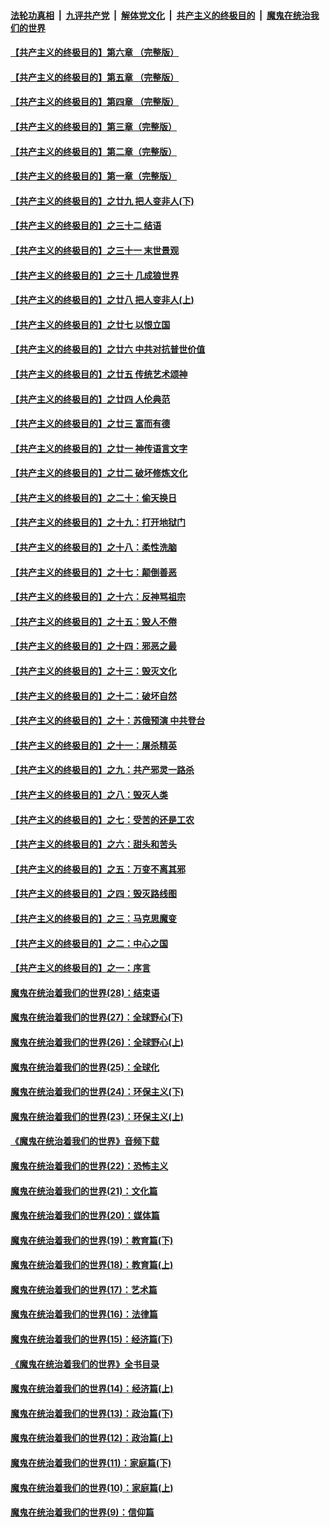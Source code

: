 ####  [法轮功真相](../../../../basic/blob/master/README.md?t=07090202) &nbsp;|&nbsp; [九评共产党](../../../../9ping.md/blob/master/README.md?t=07090202) &nbsp;|&nbsp; [解体党文化](../../../../jtdwh.md/blob/master/README.md?t=07090202)  &nbsp;|&nbsp; [共产主义的终极目的](../../../../gczydzjmd.md/blob/master/README.md?t=07090202) &nbsp;|&nbsp; [魔鬼在统治我们的世界](../../../../mgztzwmdsj.md/blob/master/README.md?t=07090202) 

#### [【共产主义的终极目的】第六章 （完整版）](../pages/nsc422/n11428913.md?t=07090202) 

#### [【共产主义的终极目的】第五章 （完整版）](../pages/nsc422/n11428912.md?t=07090202) 

#### [【共产主义的终极目的】第四章 （完整版）](../pages/nsc422/n11428907.md?t=07090202) 

#### [【共产主义的终极目的】第三章（完整版）](../pages/nsc422/n11428848.md?t=07090202) 

#### [【共产主义的终极目的】第二章（完整版）](../pages/nsc422/n11428831.md?t=07090202) 

#### [【共产主义的终极目的】第一章（完整版）](../pages/nsc422/n11417651.md?t=07090202) 

#### [【共产主义的终极目的】之廿九 把人变非人(下)](../pages/nsc422/n11344140.md?t=07090202) 

#### [【共产主义的终极目的】之三十二 结语](../pages/nsc422/n11360535.md?t=07090202) 

#### [【共产主义的终极目的】之三十一 末世景观](../pages/nsc422/n11351129.md?t=07090202) 

#### [【共产主义的终极目的】之三十 几成狼世界](../pages/nsc422/n11348280.md?t=07090202) 

#### [【共产主义的终极目的】之廿八 把人变非人(上)](../pages/nsc422/n11340492.md?t=07090202) 

#### [【共产主义的终极目的】之廿七 以恨立国](../pages/nsc422/n11336944.md?t=07090202) 

#### [【共产主义的终极目的】之廿六 中共对抗普世价值](../pages/nsc422/n11324785.md?t=07090202) 

#### [【共产主义的终极目的】之廿五 传统艺术颂神](../pages/nsc422/n11296396.md?t=07090202) 

#### [【共产主义的终极目的】之廿四 人伦典范](../pages/nsc422/n11296397.md?t=07090202) 

#### [【共产主义的终极目的】之廿三 富而有德](../pages/nsc422/n11283598.md?t=07090202) 

#### [【共产主义的终极目的】之廿一 神传语言文字](../pages/nsc422/n11263265.md?t=07090202) 

#### [【共产主义的终极目的】之廿二 破坏修炼文化](../pages/nsc422/n11245728.md?t=07090202) 

#### [【共产主义的终极目的】之二十：偷天换日](../pages/nsc422/n11238846.md?t=07090202) 

#### [【共产主义的终极目的】之十九：打开地狱门](../pages/nsc422/n11206376.md?t=07090202) 

#### [【共产主义的终极目的】之十八：柔性洗脑](../pages/nsc422/n11199994.md?t=07090202) 

#### [【共产主义的终极目的】之十七：颠倒善恶](../pages/nsc422/n11179782.md?t=07090202) 

#### [【共产主义的终极目的】之十六：反神骂祖宗](../pages/nsc422/n11166798.md?t=07090202) 

#### [【共产主义的终极目的】之十五：毁人不倦](../pages/nsc422/n11166792.md?t=07090202) 

#### [【共产主义的终极目的】之十四：邪恶之最](../pages/nsc422/n11150249.md?t=07090202) 

#### [【共产主义的终极目的】之十三：毁灭文化](../pages/nsc422/n11135227.md?t=07090202) 

#### [【共产主义的终极目的】之十二：破坏自然](../pages/nsc422/n11135214.md?t=07090202) 

#### [【共产主义的终极目的】之十：苏俄预演 中共登台](../pages/nsc422/n11118424.md?t=07090202) 

#### [【共产主义的终极目的】之十一：屠杀精英](../pages/nsc422/n11118442.md?t=07090202) 

#### [【共产主义的终极目的】之九：共产邪灵一路杀](../pages/nsc422/n11114139.md?t=07090202) 

#### [【共产主义的终极目的】之八：毁灭人类](../pages/nsc422/n11108503.md?t=07090202) 

#### [【共产主义的终极目的】之七：受苦的还是工农](../pages/nsc422/n11101809.md?t=07090202) 

#### [【共产主义的终极目的】之六：甜头和苦头](../pages/nsc422/n11096971.md?t=07090202) 

#### [【共产主义的终极目的】之五：万变不离其邪](../pages/nsc422/n11091285.md?t=07090202) 

#### [【共产主义的终极目的】之四：毁灭路线图](../pages/nsc422/n11086284.md?t=07090202) 

#### [【共产主义的终极目的】之三：马克思魔变](../pages/nsc422/n11061941.md?t=07090202) 

#### [【共产主义的终极目的】之二：中心之国](../pages/nsc422/n11047728.md?t=07090202) 

#### [【共产主义的终极目的】之一：序言](../pages/nsc422/n11086077.md?t=07090202) 

#### [魔鬼在统治着我们的世界(28)：结束语](../pages/nsc422/n10936246.md?t=07090202) 

#### [魔鬼在统治着我们的世界(27)：全球野心(下)](../pages/nsc422/n10928319.md?t=07090202) 

#### [魔鬼在统治着我们的世界(26)：全球野心(上)](../pages/nsc422/n10900318.md?t=07090202) 

#### [魔鬼在统治着我们的世界(25)：全球化](../pages/nsc422/n10788205.md?t=07090202) 

#### [魔鬼在统治着我们的世界(24)：环保主义(下)](../pages/nsc422/n10695307.md?t=07090202) 

#### [魔鬼在统治着我们的世界(23)：环保主义(上)](../pages/nsc422/n10688613.md?t=07090202) 

#### [《魔鬼在统治着我们的世界》音频下载](../pages/nsc422/n10635553.md?t=07090202) 

#### [魔鬼在统治着我们的世界(22)：恐怖主义](../pages/nsc422/n10614727.md?t=07090202) 

#### [魔鬼在统治着我们的世界(21)：文化篇](../pages/nsc422/n10597706.md?t=07090202) 

#### [魔鬼在统治着我们的世界(20)：媒体篇](../pages/nsc422/n10586579.md?t=07090202) 

#### [魔鬼在统治着我们的世界(19)：教育篇(下)](../pages/nsc422/n10564808.md?t=07090202) 

#### [魔鬼在统治着我们的世界(18)：教育篇(上)](../pages/nsc422/n10526970.md?t=07090202) 

#### [魔鬼在统治着我们的世界(17)：艺术篇](../pages/nsc422/n10499093.md?t=07090202) 

#### [魔鬼在统治着我们的世界(16)：法律篇](../pages/nsc422/n10485969.md?t=07090202) 

#### [魔鬼在统治着我们的世界(15)：经济篇(下)](../pages/nsc422/n10469975.md?t=07090202) 

#### [《魔鬼在统治着我们的世界》全书目录](../pages/nsc422/n10464261.md?t=07090202) 

#### [魔鬼在统治着我们的世界(14)：经济篇(上)](../pages/nsc422/n10457370.md?t=07090202) 

#### [魔鬼在统治着我们的世界(13)：政治篇(下)](../pages/nsc422/n10448270.md?t=07090202) 

#### [魔鬼在统治着我们的世界(12)：政治篇(上)](../pages/nsc422/n10444576.md?t=07090202) 

#### [魔鬼在统治着我们的世界(11)：家庭篇(下)](../pages/nsc422/n10440961.md?t=07090202) 

#### [魔鬼在统治着我们的世界(10)：家庭篇(上)](../pages/nsc422/n10435448.md?t=07090202) 

#### [魔鬼在统治着我们的世界(9)：信仰篇](../pages/nsc422/n10432159.md?t=07090202) 

